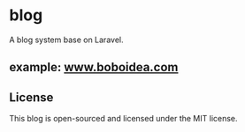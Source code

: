 # blog
A blog system base on Laravel.

## example: www.boboidea.com

## License
This blog is open-sourced and licensed under the MIT license.
